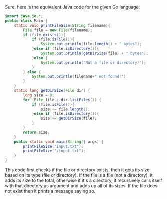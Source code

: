 Sure, here is the equivalent Java code for the given Go language:

```java
import java.io.*;
public class Main {
    static void printFileSize(String filename){
        File file = new File(filename);
        if (file.exists()){
            if (file.isFile()){
                System.out.println(file.length() + " bytes");
            }else if (file.isDirectory()){
                System.out.println(getDirSize(file) + " bytes");
            }else {
                System.out.println("Not a file or directory!");
            } 
        } else {
            System.out.println(filename+" not found!");
        }
    }
    static long getDirSize(File dir) {
        long size = 0;
        for (File file : dir.listFiles()) {
            if (file.isFile()){
                size += file.length();
            }else if (file.isDirectory()){
                size += getDirSize(file);
            }
        }
        return size;
    }
    public static void main(String[] args) {
        printFileSize("input.txt");
        printFileSize("/input.txt");
    }
}
```
This code first checks if the file or directory exists, then it gets its size based on its type (file or directory). If the file is a file (not a directory), it adds its size to the total, otherwise if it's a directory, it recursively calls itself with that directory as argument and adds up all of its sizes. If the file does not exist then it prints a message saying so.
